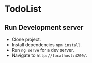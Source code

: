 # TodoList

## Run Development server

* Clone project.
* Install dependencies `npm install`.
* Run `ng serve` for a dev server. 
* Navigate to `http://localhost:4200/`.
